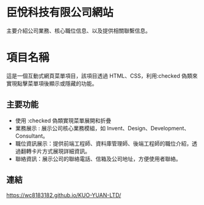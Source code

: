 # 臣悅科技有限公司網站

主要介紹公司業務、核心職位信息、以及提供相關聯繫信息。

# 項目名稱

這是一個互動式網頁菜單項目，該項目透過 HTML、CSS，利用:checked 偽類來實現點擊菜單項後顯示或隱藏的功能。

## 主要功能

- 使用 :checked 偽類實現菜單展開和折疊
- 業務展示 : 展示公司核心業務模組，如 Invent、Design、Development、Consultant。
- 職位資訊展示：提供前端工程師、資料庫管理師、後端工程師的職位介紹，透過翻轉卡片方式展現詳細資訊。
- 聯絡資訊：展示公司的聯絡電話、信箱及公司地址，方便使用者聯絡。

## 連結

https://wc8183182.github.io/KUO-YUAN-LTD/
